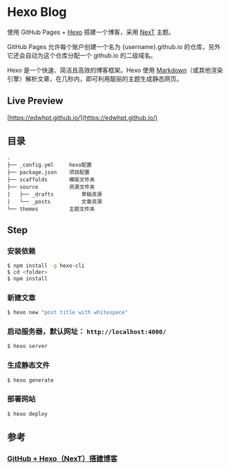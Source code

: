 # Hexo Blog
使用 GitHub Pages + [Hexo](https://hexo.io/) 搭建一个博客，采用 [NexT](https://theme-next.js.org/) 主题。

GitHub Pages 允许每个账户创建一个名为 {username}.github.io 的仓库，另外它还会自动为这个仓库分配一个 github.io 的二级域名。

Hexo 是一个快速、简洁且高效的博客框架。Hexo 使用 [Markdown](http://daringfireball.net/projects/markdown/)（或其他渲染引擎）解析文章，在几秒内，即可利用靓丽的主题生成静态网页。

## Live Preview

[https://edwhpt.github.io/](https://edwhpt.github.io/)

## 目录

```
.
├── _config.yml     hexo配置
├── package.json    项目配置
├── scaffolds       模版文件夹
├── source          资源文件夹
|   ├── _drafts			草稿资源
|   └── _posts			文章资源
└── themes          主题文件夹
```

## Step

### 安装依赖

``` bash
$ npm install -g hexo-cli
$ cd <folder>
$ npm install
```

### 新建文章

``` bash
$ hexo new "post title with whitespace"
```

### 启动服务器，默认网址： `http://localhost:4000/`

``` bash
$ hexo server
```

### 生成静态文件

``` bash
$ hexo generate
```

### 部署网站

``` bash
$ hexo deploy
```

## 参考

### [GitHub + Hexo（NexT）搭建博客](https://edwhpt.github.io/2023/03/25/github-hexo-blog/#more)

